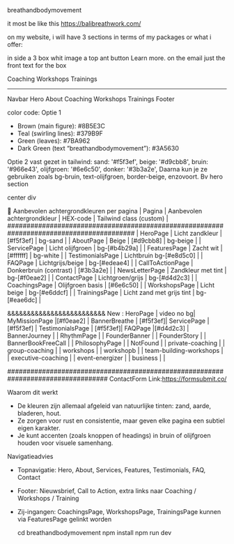  breathandbodymovement 

it most be like this https://balibreathwork.com/

on my website, i will have 3 sections in terms of my packages or what i offer: 

in side a 3 box whit image a top ant button Learn more. 
on the email just the front text for the box

Coaching 
Workshops 
Trainings 


********************
Navbar
Hero 
About 
Coaching 
Workshops 
Trainings 
Footer

color code:
Optie 1
- Brown (main figure): #8B5E3C
- Teal (swirling lines): #379B9F
- Green (leaves): #7BA962
- Dark Green (text “breathandbodymovement”): #3A5630

Optie 2 vast gezet in tailwind:
sand: '#f5f3ef',
        beige: '#d9cbb8',
        bruin: '#966e43',
        olijfgroen: '#6e6c50',
        donker: '#3b3a2e',
Daarna kun je ze gebruiken zoals bg-bruin, text-olijfgroen, border-beige, enzovoort.
Bv hero section

center div <div className="min-h-screen flex items-center justify-center ">

🎨 Aanbevolen achtergrondkleuren per pagina
| Pagina | Aanbevolen achtergrondkleur | HEX-code | Tailwind class (custom) | 
#########################################################################################
| HeroPage | Licht zandkleur | [#f5f3ef] | bg-sand | 
| AboutPage | Beige | [#d9cbb8] | bg-beige | 
| ServicePage | Licht olijfgroen | bg-[#b4b29a] | 
| FeaturesPage | Zacht wit | [#ffffff] | bg-white | 
| TestimonialsPage | Lichtbruin  bg-[#e8d5c0] | 
| FAQPage | Lichtgrijs/beige | bg-[#edeae4] | 
| CallToActionPage | Donkerbruin (contrast) | [#3b3a2e] | 
| NewsLetterPage | Zandkleur met tint | bg-[#f0eae2] | 
| ContactPage | Lichtgroen/grijs | bg-[#d4d2c3] | 
| CoachingsPage | Olijfgroen basis | [#6e6c50] |
| WorkshopsPage | Licht beige | bg-[#e6ddcf] | 
| TrainingsPage | Licht zand met grijs tint | bg-[#eae6dc] | 

&&&&&&&&&&&&&&&&&&&&&&&&&
New :
HeroPage | video no bg| 
MyMissionPage |[#f0eae2] | 
BannerBreathe | [#f5f3ef]| 
ServicePage |[#f5f3ef] | 
TestimonialsPage | [#f5f3ef]| 
FAQPage |[#d4d2c3] | 
BannerJourney | | 
RhythmPage | | 
FounderBanner | | 
FounderStory | | 
BannerBookFreeCall | | 
PhilosophyPage | | 
NotFound | | 
private-coaching | | 
group-coaching | | 
workshops | | 
workshopb | | 
team-building-workshops | | 
executive-coaching | | 
event-energizer | | 
business | | 


##################################################################################
ContactForm
 Link:https://formsubmit.co/
 
Waarom dit werkt
- De kleuren zijn allemaal afgeleid van natuurlijke tinten: zand, aarde, bladeren, hout.
- Ze zorgen voor rust en consistentie, maar geven elke pagina een subtiel eigen karakter.
- Je kunt accenten (zoals knoppen of headings) in bruin of olijfgroen houden voor visuele samenhang.

Navigatieadvies
- Topnavigatie: Hero, About, Services, Features, Testimonials, FAQ, Contact
- Footer: Nieuwsbrief, Call to Action, extra links naar Coaching / Workshops / Training
- Zij-ingangen: CoachingsPage, WorkshopsPage, TrainingsPage kunnen via FeaturesPage gelinkt worden


  cd breathandbodymovement
  npm install
  npm run dev
